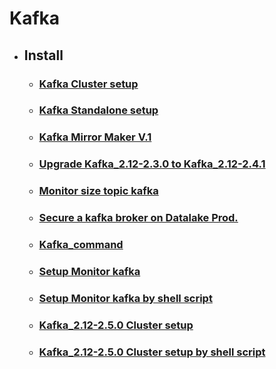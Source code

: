 # Kafka

- ## Install
    - ###  [Kafka Cluster setup](https://github.com/mrockstyle/Kafka/blob/master/Kafka%20cluster.md)
    - ### [Kafka Standalone setup](https://github.com/mrockstyle/Kafka/blob/master/kafka%20standalone.md)
    - ### [Kafka Mirror Maker V.1](https://github.com/mrockstyle/Kafka/blob/master/Kafka%20Mirror%20Maker%20V01.md)
    - ### [Upgrade Kafka_2.12-2.3.0 to Kafka_2.12-2.4.1](https://github.com/mrockstyle/Kafka/blob/master/kafkaupgrade.md)
    - ### [Monitor size topic kafka](https://github.com/mrockstyle/Kafka/blob/master/monitor%20size%20topic%20kafka%20.md)
    - ### [Secure a kafka broker on Datalake Prod.](https://github.com/mrockstyle/Kafka/blob/master/Secure%20a%20kafka%20broker.md)
    - ### [Kafka_command ](https://github.com/mrockstyle/Kafka/blob/master/kafka-command.md)
    - ### [Setup Monitor kafka](https://github.com/mrockstyle/Kafka/blob/master/Monitor%20Kafka.md)
    - ### [Setup Monitor kafka by shell script]()
    - ### [Kafka_2.12-2.5.0 Cluster setup ](https://github.com/mrockstyle/Kafka/blob/master/kafka_2.12-2.5.md)
    - ### [Kafka_2.12-2.5.0 Cluster setup by shell script](https://github.com/mrockstyle/Kafka/blob/master/Setup%20Kafka%20Cluster%20by%20shell%20script.md)
